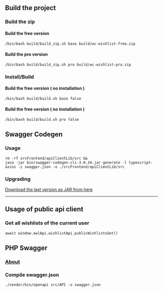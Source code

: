 ## Build the project

### Build the zip

#### Build the free version

```
/bin/bash build/build_zip.sh base build/wc-wishlist-free.zip
```

#### Build the pro version

```
/bin/bash build/build_zip.sh pro build/wc-wishlist-pro.zip
```

### Install/Build

#### Build the free version ( no installation )

```
/bin/bash build/build.sh base false
```

#### Build the free version ( no installation )

```
/bin/bash build/build.sh pro false
```

## Swagger Codegen

### Usage

```
rm -rf srcFrontend/apiClientLib/src &&
java -jar bin/swagger-codegen-cli-3.0.34.jar generate -l typescript-axios -i swagger.json -o ./srcFrontend/apiClientLib/src
```

### Upgrading

[Download the last version as JAR from here](https://repo1.maven.org/maven2/io/swagger/codegen/v3/swagger-codegen-cli/)

---

## Usage of public api client

### Get all wishlists of the current user

```
await window.awlApi.wishlistApi.publicWishlistsGet()
```


## PHP Swagger

### [About](https://github.com/zircote/swagger-php)

### Compile swagger.json

```
./vendor/bin/openapi src/API -o swagger.json
```

